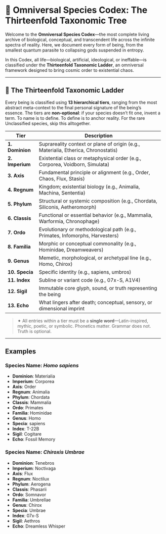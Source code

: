 # 🧬 Omniversal Species Codex: The Thirteenfold Taxonomic Tree

Welcome to the **Omniversal Species Codex**—the most complete living archive of biological, conceptual, and transcendent life across the infinite spectra of reality. Here, we document every form of being, from the smallest quantum parasite to collapsing gods suspended in entropy.

In this Codex, all life—biological, artificial, ideological, or ineffable—is classified under the **Thirteenfold Taxonomic Ladder**, an omniversal framework designed to bring cosmic order to existential chaos.

---

## 🌌 The Thirteenfold Taxonomic Ladder

Every being is classified using **13 hierarchical tiers**, ranging from the most abstract meta-context to the final personal signature of the being’s essence. The tiers are **non-optional**: if your species doesn’t fit one, invent a term. To name is to define. To define is to anchor reality. For the rare Unclassified species, skip this alltogether. 

| Tier      | Description |
|-----------|-------------|
| **1. Dominion** | Suprareality context or plane of origin (e.g., Materialia, Etherica, Chronostatis) |
| **2. Imperium** | Existential class or metaphysical order (e.g., Corporea, Voidborn, Simulata) |
| **3. Axis** | Fundamental principle or alignment (e.g., Order, Chaos, Flux, Stasis) |
| **4. Regnum** | Kingdom; existential biology (e.g., Animalia, Machina, Sententia) |
| **5. Phylum** | Structural or systemic composition (e.g., Chordata, Siliconis, Aetheromorph) |
| **6. Classis** | Functional or essential behavior (e.g., Mammalia, Warformia, Chronophage) |
| **7. Ordo** | Evolutionary or methodological path (e.g., Primates, Infomorphs, Harvesters) |
| **8. Familia** | Morphic or conceptual commonality (e.g., Hominidae, Dreamweavers) |
| **9. Genus** | Memetic, morphological, or archetypal line (e.g., Homo, Chirox) |
| **10. Specia** | Specific identity (e.g., sapiens, umbros) |
| **11. Index** | Subline or variant code (e.g., 07x-S, A1V4) |
| **12. Sigil** | Immutable core glyph, sound, or truth representing the being |
| **13. Echo** | What lingers after death; conceptual, sensory, or dimensional imprint |

> ✦ All entries within a tier must be a **single word**—Latin-inspired, mythic, poetic, or symbolic. Phonetics matter. Grammar does not. Truth is optional.

---

## Examples

### Species Name: *Homo sapiens*

- **Dominion**: Materialia
- **Imperium**: Corporea
- **Axis**: Order
- **Regnum**: Animalia
- **Phylum**: Chordata
- **Classis**: Mammalia
- **Ordo**: Primates
- **Familia**: Hominidae
- **Genus**: Homo
- **Specia**: sapiens
- **Index**: T-22B
- **Sigil**: Cogitare
- **Echo**: Fossil Memory

### Species Name: *Chiroxis Umbrae*

- **Dominion**: Tenebros
- **Imperium**: Noctivaga
- **Axis**: Flux
- **Regnum**: Noctilux
- **Phylum**: Aerogena
- **Classis**: Phasarii
- **Ordo**: Somnavor
- **Familia**: Umbrellae
- **Genus**: Chirox
- **Specia**: Umbrae
- **Index**: 07x-S
- **Sigil**: Aethros
- **Echo**: Dreamless Whisper
